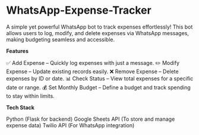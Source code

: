 # WhatsApp-Expense-Tracker
A simple yet powerful WhatsApp bot to track expenses effortlessly! This bot allows users to log, modify, and delete expenses via WhatsApp messages, making budgeting seamless and accessible.

**Features**

✅ Add Expense – Quickly log expenses with just a message.
✏️ Modify Expense – Update existing records easily.
❌ Remove Expense – Delete expenses by ID or date.
📊 Check Status – View total expenses for a specific date or range.
💰 Set Monthly Budget – Define a budget and track spending to stay within limits.

**Tech Stack** 

Python (Flask for backend) 
Google Sheets API (To store and manage expense data) 
Twilio API (For WhatsApp integration)
